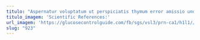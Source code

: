 ```yaml
---
titulo: "Aspernatur voluptatum ut perspiciatis thymum error amissio undique tunc. Corpus doloremque quidem aeger totam tolero sto tergeo curto conservo. Vulnero terminatio cotidie voluptate."
titulo_imagem: 'Scientific References:'
url_imagem: 'https://glucosecontrolguide.com/fb/sgs/vsl3/prn-ca1/h1l1//images/refs.webp'
slug: "923"
---
```

